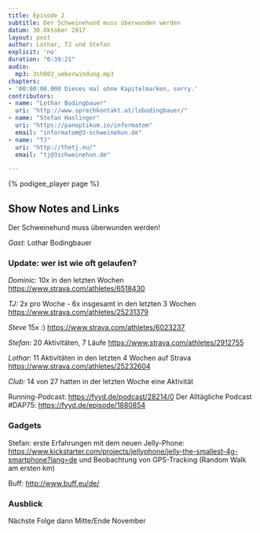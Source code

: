 ```yaml
---
title: Episode 2
subtitle: Der Schweinehund muss überwunden werden
datum: 30.Oktober 2017
layout: post
author: Lothar, TJ und Stefan
explicit: 'no'
duration: "0:39:21"
audio:
  mp3: 3sh002_ueberwindung.mp3
chapters:
- '00:00:00.000 Dieses mal ohne Kapitelmarken, sorry.'
contributors:
- name: "Lothar Bodingbauer"
  uri: "http://www.sprechkontakt.at/lobodingbauer/"
- name: "Stefan Haslinger"
  uri: "https://panoptikum.io/informatom"
  email: "informatom@3-schweinehun.de"
- name: "TJ"
  uri: "http://thetj.eu/"
  email: "tj@3schweinehun.de"

---
```


{% podigee_player page %}

## Show Notes and Links

Der Schweinehund muss überwunden werden!

*Gast:* Lothar Bodingbauer
### Update: wer ist wie oft gelaufen?

*Dominic:* 10x in den letzten Wochen
https://www.strava.com/athletes/6518430

*TJ:* 2x pro Woche - 6x insgesamt in den letzten 3 Wochen
https://www.strava.com/athletes/25231379

*Steve* 15x :)
https://www.strava.com/athletes/6023237

*Stefan:* 20 Aktivitäten, 7 Läufe
https://www.strava.com/athletes/2912755

*Lothar:* 11 Aktivitäten in den letzten 4 Wochen auf Strava 
https://www.strava.com/athletes/25232604

*Club:* 14 von 27 hatten in der letzten Woche eine Aktivität

Running-Podcast: https://fyyd.de/podcast/28214/0
Der Alltägliche Podcast #DAP75: https://fyyd.de/episode/1880854

### Gadgets
Stefan: erste Erfahrungen mit dem neuen Jelly-Phone: https://www.kickstarter.com/projects/jellyphone/jelly-the-smallest-4g-smartphone?lang=de
und Beobachtung von GPS-Tracking (Random Walk am ersten km)

Buff: http://www.buff.eu/de/

### Ausblick
Nächste Folge dann Mitte/Ende November
